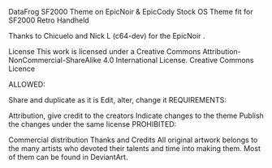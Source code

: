 DataFrog SF2000 Theme on EpicNoir & EpicCody
Stock OS Theme fit for SF2000 Retro Handheld

Thanks to Chicuelo and Nick L (c64-dev) for the EpicNoir .

License
This work is licensed under a Creative Commons Attribution-NonCommercial-ShareAlike 4.0 International License.
Creative Commons Licence

ALLOWED:

Share and duplicate as it is
Edit, alter, change it
REQUIREMENTS:

Attribution, give credit to the creators
Indicate changes to the theme
Publish the changes under the same license
PROHIBITED:

Commercial distribution
Thanks and Credits
All original artwork belongs to the many artists who devoted their talents and time into making them. Most of them can be found in DeviantArt.

